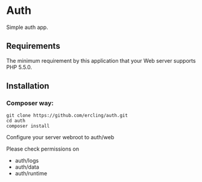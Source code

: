 Auth
=================================

Simple auth app.



Requirements
------------

The minimum requirement by this application that your Web server supports PHP 5.5.0.


Installation
------------

### Composer way: 
~~~
git clone https://github.com/ercling/auth.git
cd auth
composer install
~~~

Configure your server webroot to auth/web

Please check permissions on 
- auth/logs
- auth/data
- auth/runtime




